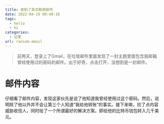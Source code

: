 ```yaml
---
title: 收到了英文勒索邮件
date: 2022-04-19 00:49:18
tags: 
  - hello
  - hi
categories:
  - 记录
url: ransom-email
---
```


> 前两天，登录上了Gmail，在垃圾邮件里面发现了一封主题里面包含我邮箱曾经使用过的密码的邮件。出于好奇，点击打开，没想到是一封邮件。

<!--more-->

# 邮件内容

仔细看了邮件内容，发现这家伙先是说了他知道我曾经使用过这个密码。然后，说明除了他以外并不会让第三个人知道“我给他转账”的事实。接下来嘛，捡了点内容威胁收信人，同时给了一个所谓最好的解决方案。即给他的比特币钱包转入几千美元。